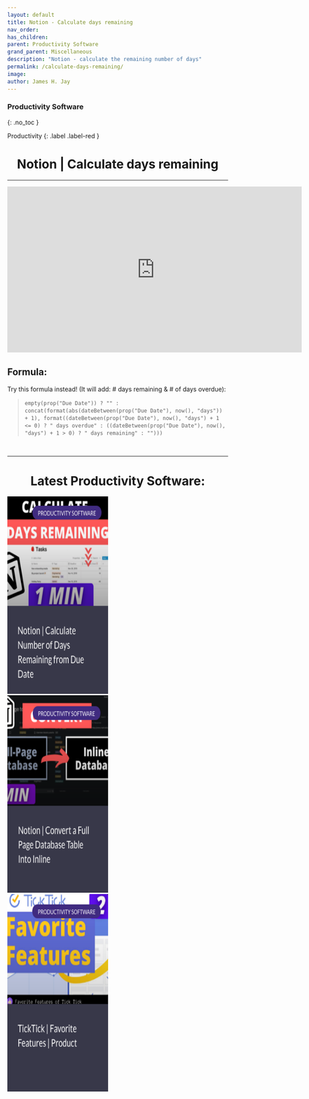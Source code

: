 ```yaml
---
layout: default
title: Notion - Calculate days remaining
nav_order: 
has_children:  
parent: Productivity Software
grand_parent: Miscellaneous
description: "Notion - calculate the remaining number of days"
permalink: /calculate-days-remaining/
image: 
author: James H. Jay
---
```


### Productivity Software
{: .no_toc }

Productivity
{: .label .label-red }

<h1><center> Notion | Calculate days remaining</center></h1> 

---

<div class="videoWrapper">
    <iframe width="672" height="378" src="https://www.youtube.com/embed/6EyeFAAHdhM" title="YouTube video player" frameborder="0" allow="accelerometer; autoplay; clipboard-write; encrypted-media; gyroscope; picture-in-picture" allowfullscreen></iframe>
</div>

## Formula: <br>
Try this formula instead! (It will add: # days remaining & # of days overdue): <br>
<blockquote><code>empty(prop("Due Date")) ? "" : concat(format(abs(dateBetween(prop("Due Date"), now(), "days")) + 1), format((dateBetween(prop("Due Date"), now(), "days") + 1 <= 0) ? " days overdue" : ((dateBetween(prop("Due Date"), now(), "days") + 1 > 0) ? " days remaining" : "")))
</code></blockquote>

<br>

---

<h1><center> Latest Productivity Software: </center></h1>
<div class="row">
    <div class="column_grid">
        <a href="/calculate-days-remaining">
            <img border="0" alt="img" src="/assets/images/cards/box5.png" width="230" height="450">
        </a>
    </div>
    <div class="column_grid">
        <a href="/convert-into-inline">
            <img border="0" alt="img" src="/assets/images/cards/box6.png" width="230" height="450">
        </a>
    </div>
    <div class="column_grid">
        <a href="/favorite-features">
            <img border="0" alt="img" src="/assets/images/cards/box7.png" width="230" height="450">
        </a>
    </div>      
</div>